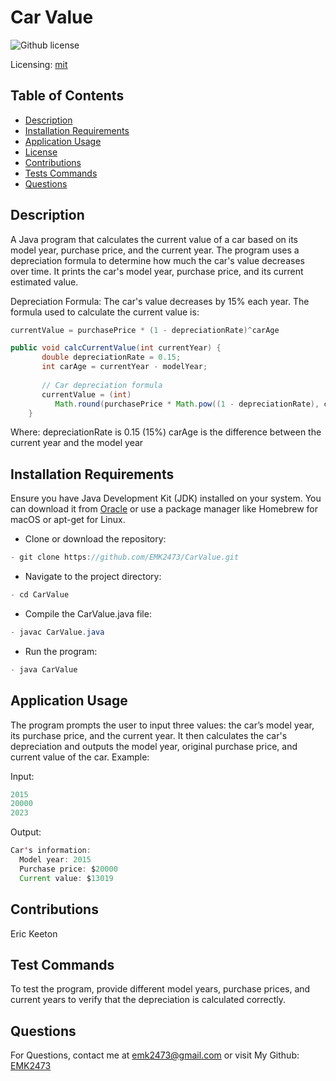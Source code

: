 # Car Value
![Github license](https://img.shields.io/badge/mit-blue.svg)
 
 Licensing: [mit](https://choosealicense.com/licenses/mit/)

## Table of Contents
- [Description](#description)
- [Installation Requirements](#installation-requirements)
- [Application Usage](#application-usage)
- [License](#licensing-information)
- [Contributions](#contributions)
- [Tests Commands](#tests-commands)
- [Questions](#questions)
## Description
A Java program that calculates the current value of a car based on its model year, purchase price, and the current year. The program uses a depreciation formula to determine how much the car's value decreases over time. It prints the car's model year, purchase price, and its current estimated value. 

Depreciation Formula: The car's value decreases by 15% each year. The formula used to calculate the current value is:  
```Java
currentValue = purchasePrice * (1 - depreciationRate)^carAge 
```

```Java
public void calcCurrentValue(int currentYear) {
       double depreciationRate = 0.15;
       int carAge = currentYear - modelYear;
       
       // Car depreciation formula
       currentValue = (int) 
          Math.round(purchasePrice * Math.pow((1 - depreciationRate), carAge));
    }
```

Where:  depreciationRate is 0.15 (15%) carAge is the difference between the current year and the model year

## Installation Requirements
Ensure you have Java Development Kit (JDK) installed on your system. You can download it from [Oracle](https://www.oracle.com/java/technologies/downloads/) or use a package manager like Homebrew for macOS or apt-get for Linux. 

- Clone or download the repository: 
```Java 
- git clone https://github.com/EMK2473/CarValue.git 
```

- Navigate to the project directory: 
```Java
- cd CarValue 
```
- Compile the CarValue.java file: 
```Java
- javac CarValue.java 
```
- Run the program: 
```Java
- java CarValue
```

## Application Usage
The program prompts the user to input three values: the car’s model year, its purchase price, and the current year. It then calculates the car's depreciation and outputs the model year, original purchase price, and current value of the car.  Example: 

Input:  
```Java
2015 
20000 
2023 
```
Output: 
```Java
Car's information:   
  Model year: 2015   
  Purchase price: $20000   
  Current value: $13019
```


## Contributions
Eric Keeton

## Test Commands
To test the program, provide different model years, purchase prices, and current years to verify that the depreciation is calculated correctly.

## Questions
For Questions, contact me at emk2473@gmail.com or visit My Github: [EMK2473](https://github.com/EMK2473)